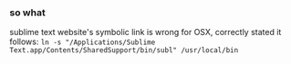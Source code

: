 ### so what

sublime text website's symbolic link is wrong for OSX, correctly stated it follows: `ln -s "/Applications/Sublime Text.app/Contents/SharedSupport/bin/subl" /usr/local/bin`
